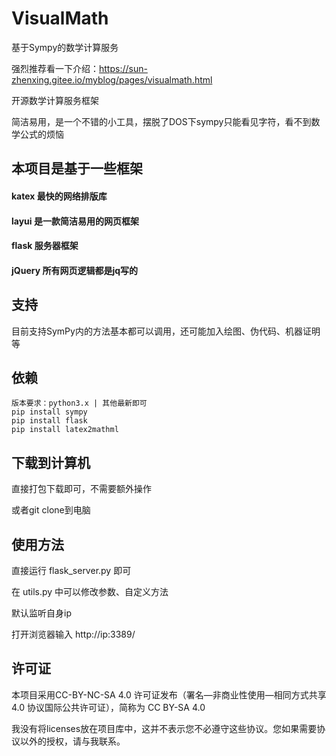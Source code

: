 # VisualMath
基于Sympy的数学计算服务

强烈推荐看一下介绍：https://sun-zhenxing.gitee.io/myblog/pages/visualmath.html

开源数学计算服务框架

简洁易用，是一个不错的小工具，摆脱了DOS下sympy只能看见字符，看不到数学公式的烦恼
## 本项目是基于一些框架
#### katex 最快的网络排版库
#### layui 是一款简洁易用的网页框架
#### flask 服务器框架
#### jQuery 所有网页逻辑都是jq写的
## 支持
目前支持SymPy内的方法基本都可以调用，还可能加入绘图、伪代码、机器证明等
## 依赖
```
版本要求：python3.x | 其他最新即可
pip install sympy
pip install flask
pip install latex2mathml
```
## 下载到计算机
直接打包下载即可，不需要额外操作

或者git clone到电脑
## 使用方法
直接运行 flask_server.py 即可

在 utils.py 中可以修改参数、自定义方法

默认监听自身ip

打开浏览器输入 http://ip:3389/
## 许可证
本项目采用CC-BY-NC-SA 4.0 许可证发布（署名—非商业性使用—相同方式共享 4.0 协议国际公共许可证），简称为 CC BY-SA 4.0

我没有将licenses放在项目库中，这并不表示您不必遵守这些协议。您如果需要协议以外的授权，请与我联系。
